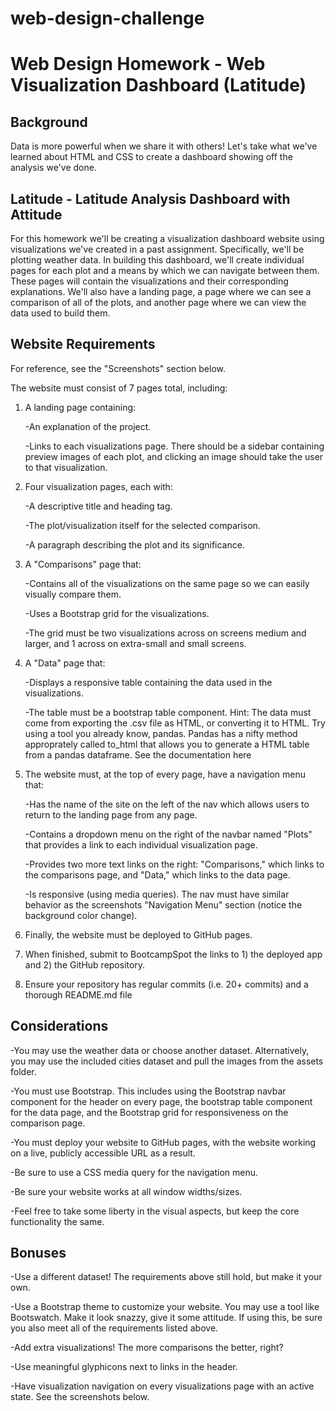 # web-design-challenge

# Web Design Homework - Web Visualization Dashboard (Latitude)

## Background
Data is more powerful when we share it with others! Let's take what we've learned about HTML and CSS to create a dashboard showing off the analysis we've done.

## Latitude - Latitude Analysis Dashboard with Attitude
For this homework we'll be creating a visualization dashboard website using visualizations we've created in a past assignment. Specifically, we'll be plotting weather data.
In building this dashboard, we'll create individual pages for each plot and a means by which we can navigate between them. These pages will contain the visualizations and their corresponding explanations. We'll also have a landing page, a page where we can see a comparison of all of the plots, and another page where we can view the data used to build them.

## Website Requirements
For reference, see the "Screenshots" section below.

The website must consist of 7 pages total, including:

1. A landing page containing:

      -An explanation of the project.

      -Links to each visualizations page. There should be a sidebar containing preview images of each plot, and clicking an image should take the user to that visualization.

2. Four visualization pages, each with:

      -A descriptive title and heading tag.

      -The plot/visualization itself for the selected comparison.

      -A paragraph describing the plot and its significance.

3. A "Comparisons" page that:

      -Contains all of the visualizations on the same page so we can easily visually compare them.

      -Uses a Bootstrap grid for the visualizations.

      -The grid must be two visualizations across on screens medium and larger, and 1 across on extra-small and small screens.
  

4. A "Data" page that:

      -Displays a responsive table containing the data used in the visualizations.

      -The table must be a bootstrap table component. Hint: The data must come from exporting the .csv file as HTML, or converting it to HTML. Try using a tool you already know, pandas. Pandas has a nifty method approprately called to_html that allows you to generate a HTML table from a pandas dataframe. See the documentation here


5. The website must, at the top of every page, have a navigation menu that:

    -Has the name of the site on the left of the nav which allows users to return to the landing page from any page.

    -Contains a dropdown menu on the right of the navbar named "Plots" that provides a link to each individual visualization page.

    -Provides two more text links on the right: "Comparisons," which links to the comparisons page, and "Data," which links to the data page.

    -Is responsive (using media queries). The nav must have similar behavior as the screenshots "Navigation Menu" section (notice the background color change).


6. Finally, the website must be deployed to GitHub pages.

7. When finished, submit to BootcampSpot the links to 1) the deployed app and 2) the GitHub repository.

8. Ensure your repository has regular commits (i.e. 20+ commits) and a thorough README.md file

## Considerations

-You may use the weather data or choose another dataset. Alternatively, you may use the included cities dataset and pull the images from the assets folder.

-You must use Bootstrap. This includes using the Bootstrap navbar component for the header on every page, the bootstrap table component for the data page, and the Bootstrap grid for responsiveness on the comparison page.

-You must deploy your website to GitHub pages, with the website working on a live, publicly accessible URL as a result.

-Be sure to use a CSS media query for the navigation menu.

-Be sure your website works at all window widths/sizes.

-Feel free to take some liberty in the visual aspects, but keep the core functionality the same.

## Bonuses
-Use a different dataset! The requirements above still hold, but make it your own.

-Use a Bootstrap theme to customize your website. You may use a tool like Bootswatch. Make it look snazzy, give it some attitude. If using this, be sure you also meet all of the requirements listed above.

-Add extra visualizations! The more comparisons the better, right?

-Use meaningful glyphicons next to links in the header.

-Have visualization navigation on every visualizations page with an active state. See the screenshots below.
